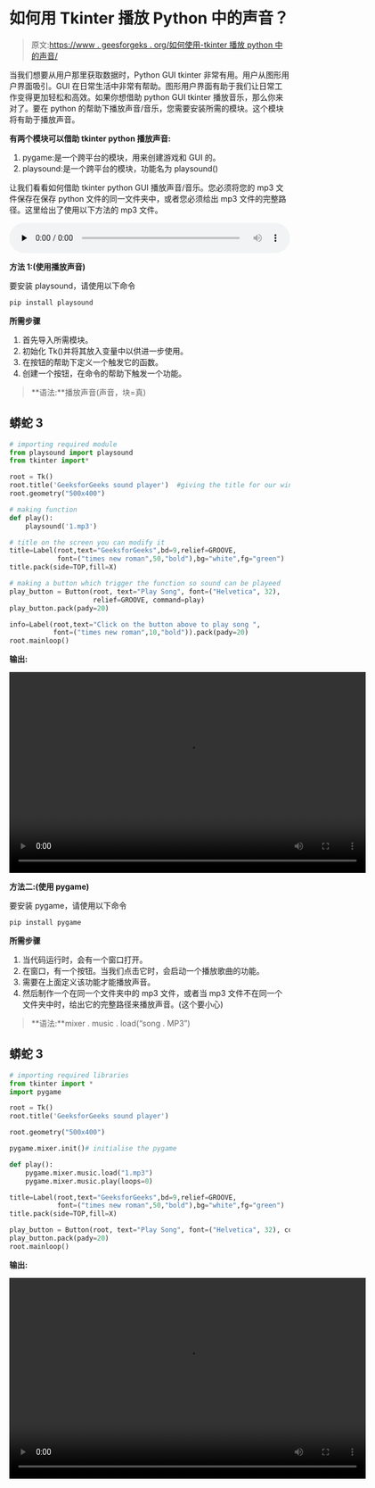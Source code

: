 # 如何用 Tkinter 播放 Python 中的声音？

> 原文:[https://www . geesforgeks . org/如何使用-tkinter 播放 python 中的声音/](https://www.geeksforgeeks.org/how-to-play-sounds-in-python-with-tkinter/)

当我们想要从用户那里获取数据时，Python GUI tkinter 非常有用。用户从图形用户界面吸引。GUI 在日常生活中非常有帮助。图形用户界面有助于我们让日常工作变得更加轻松和高效。如果你想借助 python GUI tkinter 播放音乐，那么你来对了。要在 python 的帮助下播放声音/音乐，您需要安装所需的模块。这个模块将有助于播放声音。

**有两个模块可以借助 tkinter python 播放声音:**

1.  pygame:是一个跨平台的模块，用来创建游戏和 GUI 的。
2.  playsound:是一个跨平台的模块，功能名为 playsound()

让我们看看如何借助 tkinter python GUI 播放声音/音乐。您必须将您的 mp3 文件保存在保存 python 文件的同一文件夹中，或者您必须给出 mp3 文件的完整路径。这里给出了使用以下方法的 mp3 文件。

<audio class="wp-audio-shortcode" id="audio-539444-1" preload="none" style="width:100%" controls=""><source type="audio/wav" src="https://media.geeksforgeeks.org/wp-content/uploads/20210110085700/1.wav?_=1">[https://media.geeksforgeeks.org/wp-content/uploads/20210110085700/1.wav](https://media.geeksforgeeks.org/wp-content/uploads/20210110085700/1.wav)</audio>

**方法 1:(使用播放声音)**

要安装 playsound，请使用以下命令

```py
pip install playsound 
```

**所需步骤**

1.  首先导入所需模块。
2.  初始化 Tk()并将其放入变量中以供进一步使用。
3.  在按钮的帮助下定义一个触发它的函数。
4.  创建一个按钮，在命令的帮助下触发一个功能。

> **语法:**播放声音(声音，块=真)

## 蟒蛇 3

```py
# importing required module
from playsound import playsound
from tkinter import*

root = Tk()
root.title('GeeksforGeeks sound player')  #giving the title for our window
root.geometry("500x400")

# making function
def play():
    playsound('1.mp3')

# title on the screen you can modify it   
title=Label(root,text="GeeksforGeeks",bd=9,relief=GROOVE,
            font=("times new roman",50,"bold"),bg="white",fg="green")
title.pack(side=TOP,fill=X)

# making a button which trigger the function so sound can be playeed
play_button = Button(root, text="Play Song", font=("Helvetica", 32),
                     relief=GROOVE, command=play)
play_button.pack(pady=20)

info=Label(root,text="Click on the button above to play song ",
           font=("times new roman",10,"bold")).pack(pady=20)
root.mainloop()
```

**输出:**

<video class="wp-video-shortcode" id="video-539444-1" width="640" height="360" preload="metadata" controls=""><source type="video/mp4" src="https://media.geeksforgeeks.org/wp-content/uploads/20210115142517/15.01.2021_14.20.15_REC.mp4?_=1">[https://media.geeksforgeeks.org/wp-content/uploads/20210115142517/15.01.2021_14.20.15_REC.mp4](https://media.geeksforgeeks.org/wp-content/uploads/20210115142517/15.01.2021_14.20.15_REC.mp4)</video>

**方法二:(使用 pygame)**

要安装 pygame，请使用以下命令

```py
pip install pygame
```

**所需步骤**

1.  当代码运行时，会有一个窗口打开。
2.  在窗口，有一个按钮。当我们点击它时，会启动一个播放歌曲的功能。
3.  需要在上面定义该功能才能播放声音。
4.  然后制作一个在同一个文件夹中的 mp3 文件，或者当 mp3 文件不在同一个文件夹中时，给出它的完整路径来播放声音。(这个要小心)

> **语法:**mixer . music . load(“song . MP3”)

## 蟒蛇 3

```py
# importing required libraries
from tkinter import *
import pygame

root = Tk()
root.title('GeeksforGeeks sound player')

root.geometry("500x400")

pygame.mixer.init()# initialise the pygame

def play():
    pygame.mixer.music.load("1.mp3")
    pygame.mixer.music.play(loops=0)

title=Label(root,text="GeeksforGeeks",bd=9,relief=GROOVE,
            font=("times new roman",50,"bold"),bg="white",fg="green")
title.pack(side=TOP,fill=X)

play_button = Button(root, text="Play Song", font=("Helvetica", 32), command=play)
play_button.pack(pady=20)
root.mainloop()
```

**输出:**

<video class="wp-video-shortcode" id="video-539444-2" width="640" height="360" preload="metadata" controls=""><source type="video/mp4" src="https://media.geeksforgeeks.org/wp-content/uploads/20210115142621/15.01.2021_14.23.27_REC.mp4?_=2">[https://media.geeksforgeeks.org/wp-content/uploads/20210115142621/15.01.2021_14.23.27_REC.mp4](https://media.geeksforgeeks.org/wp-content/uploads/20210115142621/15.01.2021_14.23.27_REC.mp4)</video>